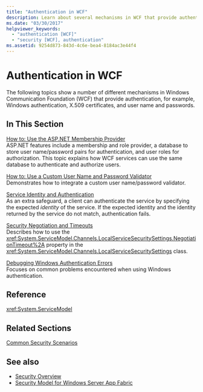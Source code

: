 ```yaml
---
title: "Authentication in WCF"
description: Learn about several mechanisms in WCF that provide authentication, such as Windows authentication, X.509 certificates, and user name and password.
ms.date: "03/30/2017"
helpviewer_keywords: 
  - "authentication [WCF]"
  - "security [WCF], authentication"
ms.assetid: 9254d873-843d-4c6e-bea4-8184ac3e44f4
---
```

# Authentication in WCF
The following topics show a number of different mechanisms in Windows Communication Foundation (WCF) that provide authentication, for example, Windows authentication, X.509 certificates, and user name and passwords.  
  
## In This Section  
 [How to: Use the ASP.NET Membership Provider](../../../../docs/framework/wcf/feature-details/how-to-use-the-aspnet-membership-provider.md)  
 ASP.NET features include a membership and role provider, a database to store user name/password pairs for authentication, and user roles for authorization. This topic explains how WCF services can use the same database to authenticate and authorize users.  
  
 [How to: Use a Custom User Name and Password Validator](../../../../docs/framework/wcf/feature-details/how-to-use-a-custom-user-name-and-password-validator.md)  
 Demonstrates how to integrate a custom user name/password validator.  
  
 [Service Identity and Authentication](../../../../docs/framework/wcf/feature-details/service-identity-and-authentication.md)  
 As an extra safeguard, a client can authenticate the service by specifying the expected *identity* of the service. If the expected identity and the identity returned by the service do not match, authentication fails.  
  
 [Security Negotiation and Timeouts](../../../../docs/framework/wcf/feature-details/security-negotiation-and-timeouts.md)  
 Describes how to use the <xref:System.ServiceModel.Channels.LocalServiceSecuritySettings.NegotiationTimeout%2A> property in the <xref:System.ServiceModel.Channels.LocalServiceSecuritySettings> class.  
  
 [Debugging Windows Authentication Errors](../../../../docs/framework/wcf/feature-details/debugging-windows-authentication-errors.md)  
 Focuses on common problems encountered when using Windows authentication.  
  
## Reference  
 <xref:System.ServiceModel>  
  
## Related Sections  
 [Common Security Scenarios](../../../../docs/framework/wcf/feature-details/common-security-scenarios.md)  
  
## See also

- [Security Overview](../../../../docs/framework/wcf/feature-details/security-overview.md)
- [Security Model for Windows Server App Fabric](https://docs.microsoft.com/previous-versions/appfabric/ee677202(v=azure.10))
